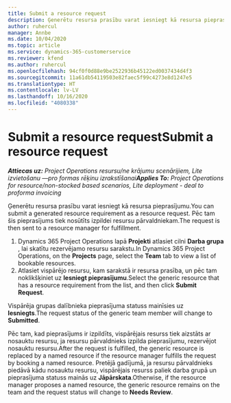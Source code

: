 ```yaml
---
title: Submit a resource request
description: Ģenerētu resursa prasību varat iesniegt kā resursa pieprasījumu. Pēc tam šis pieprasījums tiek nosūtīts izpildei resursu pārvaldniekam.
author: ruhercul
manager: Annbe
ms.date: 10/04/2020
ms.topic: article
ms.service: dynamics-365-customerservice
ms.reviewer: kfend
ms.author: ruhercul
ms.openlocfilehash: 94cf0f0d88e9be2522936b45122ed0037434d4f3
ms.sourcegitcommit: 11a61db54119503e82faec5f99c4273e8d1247e5
ms.translationtype: HT
ms.contentlocale: lv-LV
ms.lasthandoff: 10/16/2020
ms.locfileid: "4080338"
---
```

# <a name="submit-a-resource-request"></a><span data-ttu-id="515b7-104">Submit a resource request</span><span class="sxs-lookup"><span data-stu-id="515b7-104">Submit a resource request</span></span>

<span data-ttu-id="515b7-105">_**Attiecas uz:** Project Operations resursu/ne krājumu scenārijiem, Lite izvietošanu —pro formas rēķinu izrakstīšanai_</span><span class="sxs-lookup"><span data-stu-id="515b7-105">_**Applies To:** Project Operations for resource/non-stocked based scenarios, Lite deployment - deal to proforma invoicing_</span></span>

<span data-ttu-id="515b7-106">Ģenerētu resursa prasību varat iesniegt kā resursa pieprasījumu.</span><span class="sxs-lookup"><span data-stu-id="515b7-106">You can submit a generated resource requirement as a resource request.</span></span> <span data-ttu-id="515b7-107">Pēc tam šis pieprasījums tiek nosūtīts izpildei resursu pārvaldniekam.</span><span class="sxs-lookup"><span data-stu-id="515b7-107">The request is then sent to a resource manager for fulfillment.</span></span>

1. <span data-ttu-id="515b7-108">Dynamics 365 Project Operations lapā **Projekti** atlasiet cilni **Darba grupa** , lai skatītu rezervējamo resursu sarakstu.</span><span class="sxs-lookup"><span data-stu-id="515b7-108">In Dynamics 365 Project Operations, on the **Projects** page, select the **Team** tab to view a list of bookable resources.</span></span> 
2. <span data-ttu-id="515b7-109">Atlasiet vispārējo resursu, kam sarakstā ir resursa prasība, un pēc tam noklikšķiniet uz **Iesniegt pieprasījumu**.</span><span class="sxs-lookup"><span data-stu-id="515b7-109">Select the generic resource that has a resource requirement from the list, and then click **Submit Request**.</span></span>

<span data-ttu-id="515b7-110">Vispārēja grupas dalībnieka pieprasījuma statuss mainīsies uz **Iesniegts**.</span><span class="sxs-lookup"><span data-stu-id="515b7-110">The request status of the generic team member will change to **Submitted**.</span></span>

<span data-ttu-id="515b7-111">Pēc tam, kad pieprasījums ir izpildīts, vispārējais resurss tiek aizstāts ar nosauktu resursu, ja resursu pārvaldnieks izpilda pieprasījumu, rezervējot nosauktu resursu.</span><span class="sxs-lookup"><span data-stu-id="515b7-111">After the request is fulfilled, the generic resource is replaced by a named resource if the resource manager fulfills the request by booking a named resource.</span></span> <span data-ttu-id="515b7-112">Pretējā gadījumā, ja resursu pārvaldnieks piedāvā kādu nosauktu resursu, vispārējais resurss paliek darba grupā un pieprasījuma statuss mainās uz **Jāpārskata**.</span><span class="sxs-lookup"><span data-stu-id="515b7-112">Otherwise, if the resource manager proposes a named resource, the generic resource remains on the team and the request status will change to **Needs Review**.</span></span>

